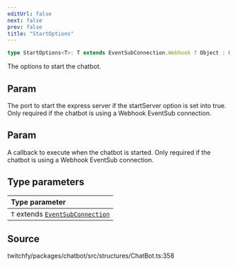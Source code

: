 ```yaml
---
editUrl: false
next: false
prev: false
title: "StartOptions"
---
```


```ts
type StartOptions<T>: T extends EventSubConnection.Webhook ? Object : Object;
```

The options to start the chatbot.

## Param

The port to start the express server if the startServer option is set into true. Only required if the chatbot is using a Webhook EventSub connection.

## Param

A callback to execute when the chatbot is started. Only required if the chatbot is using a Webhook EventSub connection.

## Type parameters

| Type parameter |
| :------ |
| `T` extends [`EventSubConnection`](/api/chatbot/enumerations/eventsubconnection/) |

## Source

twitchfy/packages/chatbot/src/structures/ChatBot.ts:358
